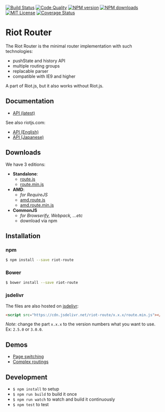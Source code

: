 [![Build Status][travis-image]][travis-url]
[![Code Quality][codeclimate-image]][codeclimate-url]
[![NPM version][npm-version-image]][npm-url]
[![NPM downloads][npm-downloads-image]][npm-url]
[![MIT License][license-image]][license-url]
[![Coverage Status][coverage-image]][coverage-url]

# Riot Router

The Riot Router is the minimal router implementation with such technologies:

- pushState and history API
- multiple routing groups
- replacable parser
- compatible with IE9 and higher

A part of Riot.js, but it also works without Riot.js.

## Documentation

- [API (latest)](doc/)

See also riotjs.com:

- [API (English)](http://riotjs.com/api/route/)
- [API (Japanese)](http://riotjs.com/ja/api/route/)

## Downloads

We have 3 editions:

- **Standalone**:
  - [route.js](https://raw.githubusercontent.com/riot/route/master/dist/route.js)
  - [route.min.js](https://raw.githubusercontent.com/riot/route/master/dist/route.min.js)
- **AMD**:
  - *for RequireJS*
  - [amd.route.js](https://raw.githubusercontent.com/riot/route/master/dist/amd.route.js)
  - [amd.route.min.js](https://raw.githubusercontent.com/riot/route/master/dist/amd.route.min.js)
- **CommonJS**
  - *for Browserify, Webpack, ...etc*
  - download via npm

## Installation

### npm

```bash
$ npm install --save riot-route
```

### Bower

```bash
$ bower install --save riot-route
```

### jsdelivr

The files are also hosted on [jsdelivr](https://www.jsdelivr.com/?query=riot-route):

```html
<script src="https://cdn.jsdelivr.net/riot-route/x.x.x/route.min.js"></script>
```

*Note*: change the part `x.x.x` to the version numbers what you want to use. Ex: `2.5.0` or `3.0.0`.

## Demos

- [Page switching](http://riotjs.com/examples/plunker/?app=router-page-switcher)
- [Complex routings](http://riotjs.com/examples/plunker/?app=router-complex)

## Development

- `$ npm install` to setup
- `$ npm run build` to build it once
- `$ npm run watch` to watch and build it continuously
- `$ npm test` to test

[travis-image]:https://img.shields.io/travis/riot/observable.svg?style=flat-square
[travis-url]:https://travis-ci.org/riot/route

[license-image]:http://img.shields.io/badge/license-MIT-000000.svg?style=flat-square
[license-url]:LICENSE.txt

[npm-version-image]:http://img.shields.io/npm/v/riot-route.svg?style=flat-square
[npm-downloads-image]:http://img.shields.io/npm/dm/riot-route.svg?style=flat-square
[npm-url]:https://npmjs.org/package/riot-route

[coverage-image]:https://img.shields.io/coveralls/riot/route/master.svg?style=flat-square
[coverage-url]:https://coveralls.io/github/riot/route/?branch=master

[codeclimate-image]:https://img.shields.io/codeclimate/github/riot/route.svg?style=flat-square
[codeclimate-url]:https://codeclimate.com/github/riot/route
